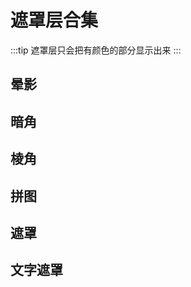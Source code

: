 <script setup>
  import MaskCollectionA from './Components/MaskCollection/index-a.vue'
  import MaskCollectionB from './Components/MaskCollection/index-b.vue'
  import MaskCollectionC from './Components/MaskCollection/index-c.vue'
  import MaskCollectionD from './Components/MaskCollection/index-d.vue'
  import MaskCollectionE from './Components/MaskCollection/index-e.vue'
  import MaskCollectionF from './Components/MaskCollection/index-f.vue'
</script>

# 遮罩层合集

:::tip
遮罩层只会把有颜色的部分显示出来
:::

## 晕影

<ContainerBox>
<div class="demoBox">
<MaskCollectionA />
</div>

<ShowCode>
<template #codes>

```vue
<template>
  <div class="demo halation"></div>
</template>
<style scoped>
.demo {
  width: 100%;
  height: 75vh;
  background: url('http://lengyibai.gitee.io/img-bed/img/bg.jpg') no-repeat center;
  background-size: cover;
}

.halation {
  -webkit-mask: radial-gradient(#000 50%, transparent 100%);
}
</style>
```

</template>
</ShowCode>

<ShowCode iskey>
<template #codes>

```css
.halation {
  -webkit-mask: radial-gradient(#000 50%, transparent 100%);
}
```

</template>
</ShowCode>
</ContainerBox>

## 暗角

<ContainerBox>
<div class="demoBox">
<MaskCollectionB />
</div>

<ShowCode>
<template #codes>

```vue
<template>
  <div class="demo">
    <div class="vignet"></div>
  </div>
</template>
<style scoped>
.demo {
  position: relative;
  width: 100%;
  height: 75vh;
  background: url('http://lengyibai.gitee.io/img-bed/img/bg.jpg') no-repeat center;
  background-size: cover;
}

.vignet {
  position: absolute;
  width: 100%;
  height: 100%;
  inset: 0;
  background-color: #000;
  -webkit-mask: radial-gradient(transparent 50%, #000 100%);
}
</style>
```

</template>
</ShowCode>

<ShowCode iskey>
<template #codes>

```css
.vignet {
  position: absolute;
  width: 100%;
  height: 100%;
  inset: 0;
  background-color: #000;
  -webkit-mask: radial-gradient(transparent 50%, #000 100%);
}
```

</template>
</ShowCode>
</ContainerBox>

## 棱角

<ContainerBox>
<div class="demoBox">
<MaskCollectionC />
</div>

<ShowCode>
<template #codes>

```vue
<template>
  <div class="demo edge"></div>
</template>
<style scoped>
.demo {
  width: 100%;
  height: 75vh;
  background: url('http://lengyibai.gitee.io/img-bed/img/bg.jpg') no-repeat center;
  background-size: cover;
}

.edge {
  -webkit-mask: linear-gradient(135deg, transparent 50px, #fff 0) top left, linear-gradient(
        -135deg,
        transparent 50px,
        #fff 0
      ) top right, linear-gradient(-45deg, transparent 50px, #fff 0) bottom right, linear-gradient(
        45deg,
        transparent 50px,
        #fff 0
      ) bottom left;
  -webkit-mask-size: 50% 50%;
  -webkit-mask-repeat: no-repeat;
}
</style>
```

</template>
</ShowCode>

<ShowCode iskey>
<template #codes>

```css
.edge {
  -webkit-mask: linear-gradient(135deg, transparent 50px, #fff 0) top left, linear-gradient(
        -135deg,
        transparent 50px,
        #fff 0
      ) top right, linear-gradient(-45deg, transparent 50px, #fff 0) bottom right, linear-gradient(
        45deg,
        transparent 50px,
        #fff 0
      ) bottom left;
  -webkit-mask-size: 50% 50%;
  -webkit-mask-repeat: no-repeat;
}
```

</template>
</ShowCode>
</ContainerBox>

## 拼图

<ContainerBox>
<div class="demoBox">
<MaskCollectionD />
</div>

<ShowCode>
<template #codes>

```vue
<template>
  <div class="demo">
    <img src="https://game.gtimg.cn/images/yxzj/img201606/heroimg/528/528-mobileskin-1.jpg" alt="" />
    <img class="splice" src="https://game.gtimg.cn/images/yxzj/img201606/heroimg/184/184-mobileskin-1.jpg" alt="" />
  </div>
</template>
<style scoped lang="less">
.demo {
  position: relative;
  width: 100%;
  height: 75vh;
  overflow: hidden;
  img {
    position: absolute;
    width: 100%;
    height: 100%;
    object-fit: cover;
  }
}

.splice {
  -webkit-mask: linear-gradient(45deg, #000 45%, transparent 55%);
}
</style>
```

</template>
</ShowCode>

<ShowCode iskey>
<template #codes>

```css
.splice {
  -webkit-mask: linear-gradient(45deg, #000 45%, transparent 55%);
}
```

</template>
</ShowCode>
</ContainerBox>

## 遮罩

<ContainerBox>
<div class="demoBox">
<MaskCollectionE />
</div>

<ShowCode>
<template #codes>

```vue
<template>
  <div class="demo mask"></div>
</template>
<style scoped>
.demo {
  width: 100%;
  height: 75vh;
  background: url('http://lengyibai.gitee.io/img-bed/img/bg.jpg') no-repeat center;
  background-size: cover;
}

.mask {
  -webkit-mask-image: url('./img/mask.png');
  -webkit-mask-size: 100% 100%;
  -webkit-mask-repeat: no-repeat;
}
</style>
```

</template>
</ShowCode>

<ShowCode iskey>
<template #codes>

```css
.mask {
  -webkit-mask-image: url('./img/mask.png');
  -webkit-mask-size: 100% 100%;
  -webkit-mask-repeat: no-repeat;
}
```

</template>
</ShowCode>
</ContainerBox>

## 文字遮罩

<ContainerBox>
<div class="demoBox">
<MaskCollectionF />
</div>

<ShowCode>
<template #codes>

```vue
<template>
  <div class="demo text-clip">二次元壁纸</div>
</template>
<style scoped>
.demo {
  position: relative;
  width: 100%;
  height: 75vh;
  background: url('http://lengyibai.gitee.io/img-bed/img/bg.jpg') no-repeat center;
  background-size: cover;
  font-size: 5vw;
  font-family: '方正粗黑宋简体';
  line-height: 75vh;
  text-align: center;
  font-weight: bold;
}

.text-clip {
  color: transparent;
  -webkit-background-clip: text;
}
</style>
```

</template>
</ShowCode>

<ShowCode iskey>
<template #codes>

```css
.text-clip {
  color: transparent;
  -webkit-background-clip: text;
}
```

</template>
</ShowCode>
</ContainerBox>
